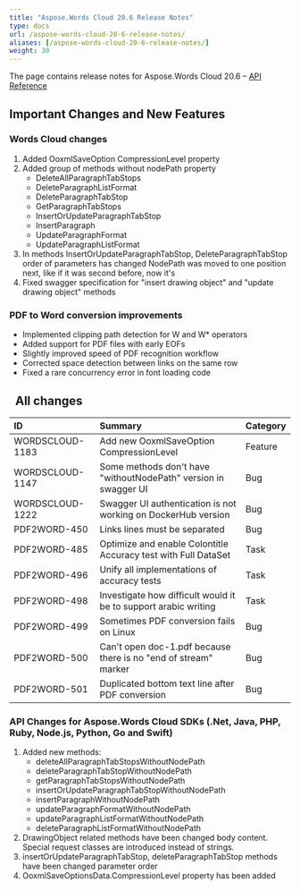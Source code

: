 ```yaml
---
title: "Aspose.Words Cloud 20.6 Release Notes"
type: docs
url: /aspose-words-cloud-20-6-release-notes/
aliases: [/aspose-words-cloud-20-6-release-notes/]
weight: 30
---
```


The page contains release notes for Aspose.Words Cloud 20.6 – [API Reference](https://apireference.aspose.cloud/words/)

## Important Changes and New Features

### Words Cloud changes

1. Added OoxmlSaveOption CompressionLevel property
2. Added group of methods without nodePath property
   - DeleteAllParagraphTabStops
   - DeleteParagraphListFormat
   - DeleteParagraphTabStop
   - GetParagraphTabStops
   - InsertOrUpdateParagraphTabStop
   - InsertParagraph
   - UpdateParagraphFormat
   - UpdateParagraphListFormat
3. In methods InsertOrUpdateParagraphTabStop, DeleteParagraphTabStop order of parameters has changed NodePath was moved to one position next, like if it was second before, now it's
4. Fixed swagger specification for "insert drawing object" and "update drawing object" methods

### PDF to Word conversion improvements

- Implemented clipping path detection for W and W\* operators
- Added support for PDF files with early EOFs
- Slightly improved speed of PDF recognition workflow
- Corrected space detection between links on the same row
- Fixed a rare concurrency error in font loading code

## ` `All changes

|ID|Summary|Category|
| :- | :- | :- |
|WORDSCLOUD-1183|Add new OoxmlSaveOption CompressionLevel|Feature|
|WORDSCLOUD-1147|Some methods don't have "withoutNodePath" version in swagger UI|Bug|
|WORDSCLOUD-1222|Swagger UI authentication is not working on DockerHub version|Bug|
|PDF2WORD-450 |Links lines must be separated |Bug|
|PDF2WORD-485 |Optimize and enable Colontitle Accuracy test with Full DataSet |Task|
|PDF2WORD-496 |Unify all implementations of accuracy tests |Task |
|PDF2WORD-498 |Investigate how difficult would it be to support arabic writing |Task|
|PDF2WORD-499 |Sometimes PDF conversion fails on Linux |Bug|
|PDF2WORD-500 |Can't open doc-1.pdf because there is no "end of stream" marker |Bug|
|PDF2WORD-501 |Duplicated bottom text line after PDF conversion |Bug|

### API Changes for Aspose.Words Cloud SDKs (.Net, Java, PHP, Ruby, Node.js, Python, Go and Swift)

1. Added new methods:
   - deleteAllParagraphTabStopsWithoutNodePath
   - deleteParagraphTabStopWithoutNodePath
   - getParagraphTabStopsWithoutNodePath
   - insertOrUpdateParagraphTabStopWithoutNodePath
   - insertParagraphWithoutNodePath
   - updateParagraphFormatWithoutNodePath
   - updateParagraphListFormatWithoutNodePath
   - deleteParagraphListFormatWithoutNodePath
2. DrawingObject related methods have been changed body content. Special request classes are introduced instead of strings.
3. insertOrUpdateParagraphTabStop, deleteParagraphTabStop methods have been changed parameter order
4. OoxmlSaveOptionsData.CompressionLevel property has been added

